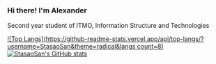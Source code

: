 ### Hi there! I'm Alexander

Second year student of ITMO, Information Structure and Technologies

[![Top Langs](https://github-readme-stats.vercel.app/api/top-langs/?username=StasaoSan&theme=radical&langs count=8)](https://github.com/anuraghazra/github-readme-stats)
[![StasaoSan's GitHub stats](https://github-readme-stats.vercel.app/api?username=StasaoSan&show_icons=true&theme=radical)](https://github.com/anuraghazra/github-readme-stats)

